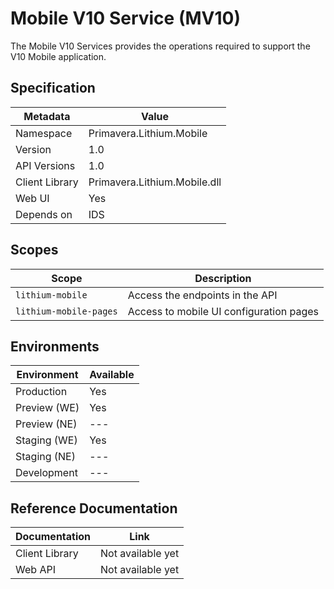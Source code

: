 # Mobile V10 Service (MV10)

The Mobile V10 Services provides the operations required to support the V10 Mobile application.

## Specification

| Metadata | Value |
| - | - |
| Namespace | Primavera.Lithium.Mobile |
| Version | 1.0 |
| API Versions | 1.0 |
| Client Library | Primavera.Lithium.Mobile.dll |
| Web UI | Yes |
| Depends on | IDS |

## Scopes

| Scope | Description |
| - | - |
| `lithium-mobile` | Access the endpoints in the API |
| `lithium-mobile-pages` | Access to mobile UI configuration pages |

## Environments

| Environment | Available |
| - | - |
| Production | Yes |
| Preview (WE) | Yes |
| Preview (NE) | --- |
| Staging (WE) | Yes |
| Staging (NE) | --- |
| Development | --- |

## Reference Documentation

| Documentation | Link |
| - | - |
| Client Library | Not available yet |
| Web API | Not available yet |
